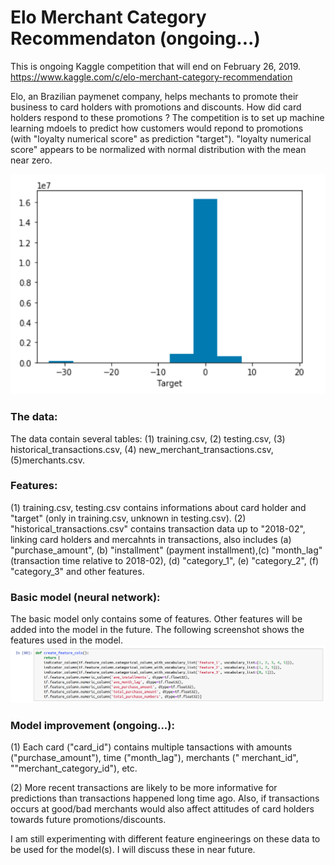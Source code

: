 # Elo Merchant Category Recommendaton (ongoing...)
This is ongoing Kaggle competition that will end on February 26, 2019.
https://www.kaggle.com/c/elo-merchant-category-recommendation

Elo, an Brazilian paymenet company, helps mechants to promote their business to card holders with promotions and discounts. 
How did card holders respond to these promotions ?  The competition is to set up machine learning mdoels to predict how customers would repond to promotions (with "loyalty numerical score" as prediction "target").  "loyalty numerical score" appears to be normalized with normal distribution with the mean near zero.   
  
![alt text](https://github.com/Jun-depo/Merchant-Category-Recommendaton/blob/master/target.png)

### The data:

The data contain several tables:
(1) training.csv, 
(2) testing.csv, 
(3) historical_transactions.csv, 
(4) new_merchant_transactions.csv, 
(5)merchants.csv.  

### Features: 
(1) training.csv, testing.csv contains informations about card holder and "target" (only in training.csv, unknown in testing.csv). 
(2) "historical_transactions.csv" contains transaction data up to "2018-02", linking card holders and mercahnts in transactions, also includes (a) "purchase_amount", (b) "installment" (payment installment),(c) "month_lag" (transaction time relative to 2018-02),  (d) "category_1", (e) "category_2", (f)  "category_3" and other features. 

### Basic model (neural network):

The basic model only contains some of features.  Other features will be added into the model in the future.  The following screenshot shows the features used in the model.   
![alt text](https://github.com/Jun-depo/Merchant-Category-Recommendaton/blob/master/basic_features.png) 

### Model improvement (ongoing...):

(1) Each card ("card_id") contains multiple tansactions with amounts ("purchase_amount"), time ("month_lag"), merchants ("	merchant_id", ""merchant_category_id"), etc.  

(2) More recent transactions are likely to be more informative for predictions than transactions happened long time ago.  Also, if transactions occurs at good/bad merchants would also affect attitudes of card holders  towards future promotions/discounts. 

I am still experimenting with different feature engineerings on these data to be used for the model(s).  I will discuss these in near future.  



